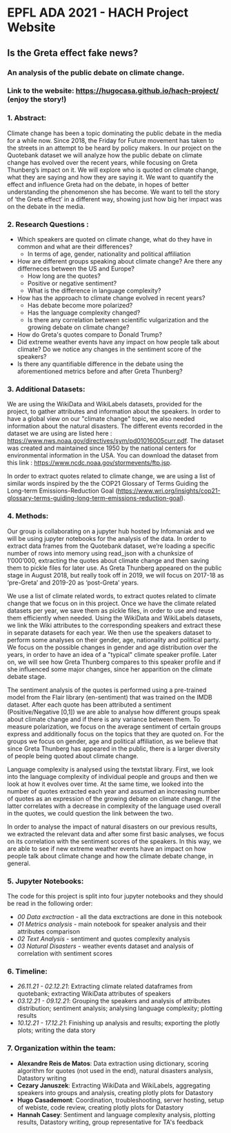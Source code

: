 # EPFL ADA 2021 - HACH Project Website

## Is the Greta effect fake news?
### An analysis of the public debate on climate change.
### Link to the website: https://hugocasa.github.io/hach-project/ (enjoy the story!)

### 1. Abstract:

Climate change has been a topic dominating the public debate in the media for a while now. Since 2018, the Friday for Future movement has taken to the streets in an attempt to be heard by policy makers. In our project on the Quotebank dataset we will analyze how the public debate on climate change has evolved over the recent years, while focusing on Greta Thunberg’s impact on it. We will explore who is quoted on climate change, what they are saying and how they are saying it. We want to quantify the effect and influence Greta had on the debate, in hopes of better understanding the phenomenon she has become. We want to tell the story of ‘the Greta effect’ in a different way, showing just how big her impact was on the debate in the media.

### 2. Research Questions :

- Which speakers are quoted on climate change, what do they have in common and what are their differences?
  - In terms of age, gender, nationality and political affiliation
- How are different groups speaking about climate change? Are there any differneces between the US and Europe?
  - How long are the quotes?
  - Positive or negative sentiment?
  - What is the difference in language complexity?
- How has the approach to climate change evolved in recent years?
  - Has debate become more polarized?
  - Has the language complexity changed?
  - Is there any correlation between scientific vulgarization and the growing debate on climate change?
- How do Greta's quotes compare to Donald Trump?
- Did extreme weather events have any impact on how people talk about climate? Do we notice any changes in the sentiment score of the speakers?
- Is there any quantifiable difference in the debate using the aforementioned metrics before and after Greta Thunberg?

### 3. Additional Datasets:

We are using the WikiData and WikiLabels datasets, provided for the project, to gather attributes and information about the speakers.
In order to have a global view on our "climate change" topic, we also needed information about the natural disasters. The different events recorded in the dataset we are using are listed here : https://www.nws.noaa.gov/directives/sym/pd01016005curr.pdf.
The dataset was created and maintained since 1950 by the national centers for environmental information in the USA. You can download the dataset from this link : https://www.ncdc.noaa.gov/stormevents/ftp.jsp.

In order to extract quotes related to climate change, we are using a list of similar words inspired by the the COP21 Glossary of Terms Guiding the Long-term Emissions-Reduction Goal (https://www.wri.org/insights/cop21-glossary-terms-guiding-long-term-emissions-reduction-goal).

### 4. Methods:

Our group is collaborating on a jupyter hub hosted by Infomaniak and we will be using jupyter notebooks for the analysis of the data.
In order to extract data frames from the Quotebank dataset, we’re loading a specific number of rows into memory using read_json with a chunksize of 1’000’000, extracting the quotes about climate change and then saving them to pickle files for later use.
As Greta Thunberg appeared on the public stage in August 2018, but really took off in 2019, we will focus on 2017-18 as ‘pre-Greta’ and 2019-20 as ‘post-Greta’ years.

We use a list of climate related words, to extract quotes related to climate change that we focus on in this project. Once we have the climate related datasets per year, we save them as pickle files, in order to use and reuse them efficiently when needed. Using the WikiData and WikiLabels datasets, we link the Wiki attributes to the corresponding speakers and extract these in separate datasets for each year. We then use the speakers dataset to perform some analyses on their gender, age, nationality and political party. We focus on the possible changes in gender and age distribution over the years, in order to have an idea of a "typical" climate speaker profile. Later on, we will see how Greta Thunberg compares to this speaker profile and if she influenced some major changes, since her apparition on the climate debate stage.

The sentiment analysis of the quotes is performed using a pre-trained model from the Flair library (en-sentiment) that was trained on the IMDB dataset. After each quote has been attributed a sentiment (Positive/Negative [0,1]) we are able to analyse how different groups speak about climate change and if there is any variance between them. To measure polarization, we focus on the average sentiment of certain groups express and additionally focus on the topics that they are quoted on.
For the groups we focus on gender, age and political affiliation, as we believe that since Greta Thunberg has appeared in the public, there is a larger diversity of people being quoted about climate change.

Language complexity is analysed using the textstat library. First, we look into the language complexity of individual people and groups and then we look at how it evolves over time. At the same time, we looked into the number of quotes extracted each year and assumed an increasing number of quotes as an expression of the growing debate on climate change. If the latter correlates with a decrease in complexity of the language used overall in the quotes, we could question the link between the two.

In order to analyse the impact of natural disasters on our previous results, we extracted the relevant data and after some first basic analyses, we focus on its correlation with the sentiment scores of the speakers. In this way, we are able to see if new extreme weather events have an impact on how people talk about climate change and how the climate debate change, in general.

### 5. Jupyter Notebooks:

The code for this project is split into four jupyter notebooks and they should be read in the following order:
- *00 Data exctraction* - all the data exctractions are done in this notebook
- *01 Metrics analysis* - main notebook for speaker analysis and their attributes comparison
- *02 Text Analysis* - sentiment and quotes complexity analysis
- *03 Natural Disasters* - weather events dataset and analysis of correlation with sentiment scores

### 6. Timeline:

- *26.11.21 - 02.12.21*: Extracting climate related dataframes from quotebank; extracting WikiData attributes of speakers
- *03.12.21 - 09.12.21*: Grouping the speakers and analysis of attributes distribution; sentiment analysis; analysing language complexity; plotting results
- *10.12.21 - 17.12.21*: Finishing up analysis and results; exporting the plotly plots; writing the data story

### 7. Organization within the team:

- **Alexandre Reis de Matos**: Data extraction using dictionary, scoring algorithm for quotes (not used in the end), natural disasters analysis, Datastory writing
- **Cezary Januszek**: Extracting WikiData and WikiLabels, aggregating speakers into groups and analysis, creating plotly plots for Datastory
- **Hugo Casademont**: Coordination, troubleshooting, server hosting, setup of webiste, code review, creating plotly plots for Datastory 
- **Hannah Casey**: Sentiment and language complexity analysis, plotting results, Datastory writing, group representative for TA's feedback

